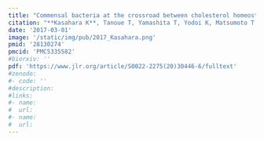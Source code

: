 ```yaml
---
title: "Commensal bacteria at the crossroad between cholesterol homeostasis and chronic inflammation in atherosclerosis"
citation: "**Kasahara K**, Tanoue T, Yamashita T, Yodoi K, Matsumoto T, Emoto T, Mizoguchi T, Hayashi T, Kitano N, Sasaki N, Atarashi K, Honda K, Hirata KI. *J Lipid Res*. 2017 Mar;58(3):519-528. doi: 10.1194/jlr.M072165. Epub 2017 Jan 27."
date: '2017-03-01'
image: '/static/img/pub/2017_Kasahara.png'
pmid: '28130274'
pmcid: 'PMC5335582'
#biorxiv: ''
pdf: 'https://www.jlr.org/article/S0022-2275(20)30446-6/fulltext'
#zenodo: 
#- code: ''
#description:
#links:
#- name: 
#  url: 
#- name:
#  url:
---
```

